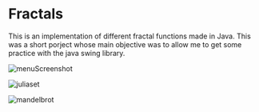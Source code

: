 # Fractals

This is an implementation of different fractal functions made in Java. This was a short porject whose main objective was to allow me to get some practice with the java swing library.


![menuScreenshot](https://user-images.githubusercontent.com/28155935/55992555-7924e900-5c72-11e9-8a24-85569e74f41c.PNG)

![juliaset](https://user-images.githubusercontent.com/28155935/55992448-38c56b00-5c72-11e9-9d64-99e09a978a1d.png)

![mandelbrot](https://user-images.githubusercontent.com/28155935/55992604-92c63080-5c72-11e9-808b-a3ef9341cd6d.png)






